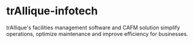 # trAIlique-infotech
trAIlique's facilities management software and CAFM solution simplify operations, optimize maintenance and improve efficiency for businesses.
